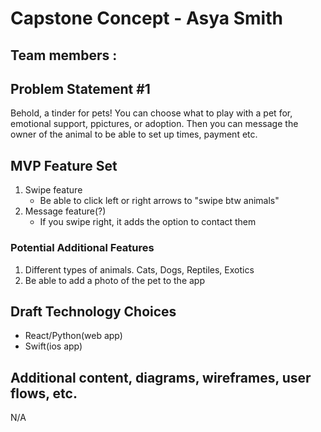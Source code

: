 
# Capstone Concept - Asya Smith

## Team members :

## Problem Statement #1

Behold, a tinder for pets! You can choose what to play with a pet for, emotional support, ppictures, or adoption. Then you can message the owner of the animal to be able to set up times, payment etc.

## MVP Feature Set

1.  Swipe feature
    - Be able to click left or right arrows to "swipe btw animals"
1.  Message feature(?)
    - If you swipe right, it adds the option to contact them

### Potential Additional Features

1.  Different types of animals. Cats, Dogs, Reptiles, Exotics
2.  Be able to add a photo of the pet to the app

## Draft Technology Choices

- React/Python(web app)
- Swift(ios app)

## Additional content, diagrams, wireframes, user flows, etc.
N/A
